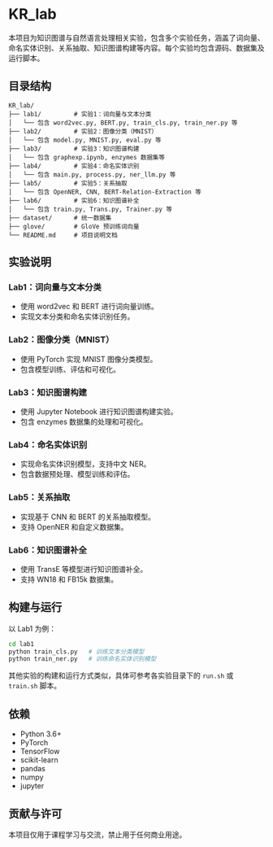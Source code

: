 # KR_lab

本项目为知识图谱与自然语言处理相关实验，包含多个实验任务，涵盖了词向量、命名实体识别、关系抽取、知识图谱构建等内容。每个实验均包含源码、数据集及运行脚本。

## 目录结构

```
KR_lab/
├── lab1/         # 实验1：词向量与文本分类
│   └── 包含 word2vec.py, BERT.py, train_cls.py, train_ner.py 等
├── lab2/         # 实验2：图像分类（MNIST）
│   └── 包含 model.py, MNIST.py, eval.py 等
├── lab3/         # 实验3：知识图谱构建
│   └── 包含 graphexp.ipynb, enzymes 数据集等
├── lab4/         # 实验4：命名实体识别
│   └── 包含 main.py, process.py, ner_llm.py 等
├── lab5/         # 实验5：关系抽取
│   └── 包含 OpenNER, CNN, BERT-Relation-Extraction 等
├── lab6/         # 实验6：知识图谱补全
│   └── 包含 train.py, Trans.py, Trainer.py 等
├── dataset/      # 统一数据集
├── glove/        # GloVe 预训练词向量
└── README.md     # 项目说明文档
```

## 实验说明

### Lab1：词向量与文本分类
- 使用 word2vec 和 BERT 进行词向量训练。
- 实现文本分类和命名实体识别任务。

### Lab2：图像分类（MNIST）
- 使用 PyTorch 实现 MNIST 图像分类模型。
- 包含模型训练、评估和可视化。

### Lab3：知识图谱构建
- 使用 Jupyter Notebook 进行知识图谱构建实验。
- 包含 enzymes 数据集的处理和可视化。

### Lab4：命名实体识别
- 实现命名实体识别模型，支持中文 NER。
- 包含数据预处理、模型训练和评估。

### Lab5：关系抽取
- 实现基于 CNN 和 BERT 的关系抽取模型。
- 支持 OpenNER 和自定义数据集。

### Lab6：知识图谱补全
- 使用 TransE 等模型进行知识图谱补全。
- 支持 WN18 和 FB15k 数据集。

## 构建与运行

以 Lab1 为例：

```bash
cd lab1
python train_cls.py   # 训练文本分类模型
python train_ner.py   # 训练命名实体识别模型
```

其他实验的构建和运行方式类似，具体可参考各实验目录下的 `run.sh` 或 `train.sh` 脚本。

## 依赖

- Python 3.6+
- PyTorch
- TensorFlow
- scikit-learn
- pandas
- numpy
- jupyter

## 贡献与许可

本项目仅用于课程学习与交流，禁止用于任何商业用途。